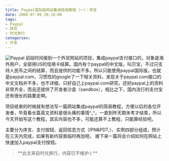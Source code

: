 ```yaml
---
title: Paypal国际版网站集成简易教程（一）：序言
date: 2008-07-09 20:10:00
tags: 
- Paypal
- 踩坑
- 时光旅行
categories: 
- 开发
---
```

![Paypal](https://v.moring.pw/mchen/img/2008/7-140504095212.jpg)
前段时间接到一个外贸网站的项目，集成paypal支付接口的，对象是海外用户，全部用US的信用卡结算。国内有个paypal的中文版，叫贝宝，不过只支持人民币之间的结算，而且提供的功能不多。所以只能使用paypal国际版，也就是paypal.com，习惯性的google了一下相关资料，发现关于paypal.com接口的中文文档并不多，也不详细，只好自己上paypal.com研究，还好paypal上的资料非常齐全，而且还提供了开发者沙盒（sandbox），相比之下，国内流行的支付宝还有很长的路要走啊。
<!--more-->

项目结束的时候就有想法写一篇网站集成paypal的简易教程，方便以后的各位开发者，毕竟看长篇英文资料是很头痛的事情^_^。一直到昨天期末考才结束，所以今天开始写这个教程，其实内容也不多，可能还算不上教程，只能算经验吧。

主要分为序言、支付按钮、返回信息方式（IPN&PDT;）、实例四部分组成，预计在三天内完成，如果有新内容我临时再加吧。
接下来一篇将会介绍如何在网站上快速加入paypal支付按钮。

>**此文来自时光旅行，内容已不维护:) **
